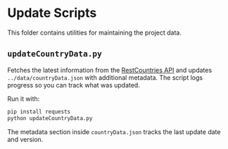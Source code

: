 # Update Scripts

This folder contains utilities for maintaining the project data.

## `updateCountryData.py`

Fetches the latest information from the [RestCountries API](https://restcountries.com/) and updates `../data/countryData.json` with additional metadata. The script logs progress so you can track what was updated.

Run it with:

```bash
pip install requests
python updateCountryData.py
```

The metadata section inside `countryData.json` tracks the last update date and version.
